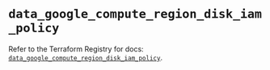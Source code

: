 # `data_google_compute_region_disk_iam_policy`

Refer to the Terraform Registry for docs: [`data_google_compute_region_disk_iam_policy`](https://registry.terraform.io/providers/hashicorp/google/6.13.0/docs/data-sources/compute_region_disk_iam_policy).

